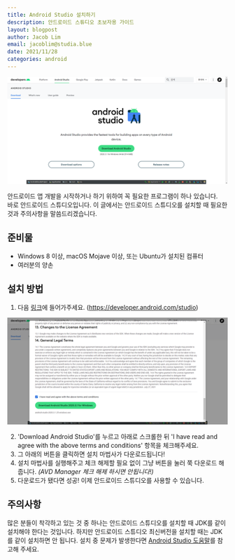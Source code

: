 ```yaml
---
title: Android Studio 설치하기
description: 안드로이드 스튜디오 초보자용 가이드
layout: blogpost
author: Jacob Lim
email: jacoblim@studia.blue
date: 2021/11/28
categories: android
---
```


![Android Studio Website](/assets/img/asWebsite.png)

안드로이드 앱 개발을 시작하거나 하기 위하여 꼭 필요한 프로그램이 하나 있습니다.  
바로 안드로이드 스튜디오입니다. 이 글에서는 안드로이드 스튜디오를 설치할 때 필요한 것과 주의사항을 말씀드리겠습니다.  

## 준비물
 - Windows 8 이상, macOS Mojave 이상, 또는 Ubuntu가 설치된 컴퓨터
 - 여러분의 양손

## 설치 방법
1. 다음 [링크](https://developer.android.com/studio)에 들어가주세요. (https://developer.android.com/studio)  

![Android Studio License Agreement Page](/assets/img/asAgreement.png)

2. 'Download Android Studio'를 누르고 아래로 스크롤한 뒤 'I have read and agree with the above terms and conditions' 항목을 체크해주세요.
3. 그 아래의 버튼을 클릭하면 설치 마법사가 다운로드됩니다!  
4. 설치 마법사를 실행해주고 체크 해제할 필요 없이 그냥 버튼을 눌러 쭉 다운로드 해줍니다. *(AVD Manager 체크 해제 하시면 안됩니다!)*  
5. 다운로드가 됐다면 성공! 이제 안드로이드 스튜디오를 사용할 수 있습니다.

## 주의사항
많은 분들이 착각하고 있는 것 중 하나는 안드로이드 스튜디오를 설치할 때 JDK를 같이 설치해야 한다는 것입니다. 하지만 안드로이드 스튜디오 최신버전을 설치할 때는 JDK를 같이 설치하면 안 됩니다. 설치 중 문제가 발생한다면 [Android Studio 도움말](https://developer.android.com/docs)를 참고해 주세요.